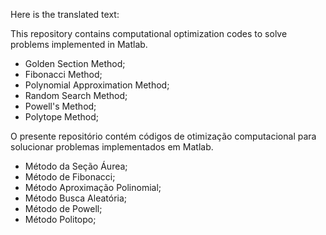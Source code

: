 Here is the translated text:

<p> This repository contains computational optimization codes to solve problems implemented in Matlab. </p> <ul> <li> Golden Section Method; </li> <li> Fibonacci Method; </li> <li> Polynomial Approximation Method; </li> <li> Random Search Method; </li> <li> Powell's Method; </li> <li> Polytope Method; </li> </ul>


<p> O presente repositório contém códigos de otimização computacional para solucionar problemas implementados em Matlab. </p>

<ul>
  <li> Método da Seção Áurea; </li>
  <li> Método de Fibonacci;</li>
  <li> Método Aproximação Polinomial; </h1>
  <li> Método Busca Aleatória; </li>
  <li> Método de Powell; </li>
  
  <li> Método Politopo; </li>
</ul
  
  
  
